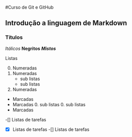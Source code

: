 #Curso de Git e GitHub
## Introdução a linguagem de Markdown
### Títulos 

*Itálicos* 
**Negritos**
__*Mistos*__

Listas 

0. Numeradas
0. Numeradas 
   * sub listas 
   * sub listas 
0. Numeradas 

* Marcadas 
* Marcadas 
   0. sub listas 
   0. sub listas 
* Marcadas 

-[] Listas de tarefas 
-[x] Listas de tarefas
-[] Listas de tarefas  
